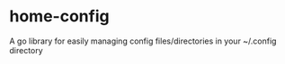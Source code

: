 # home-config

A go library for easily managing config files/directories in your ~/.config directory
